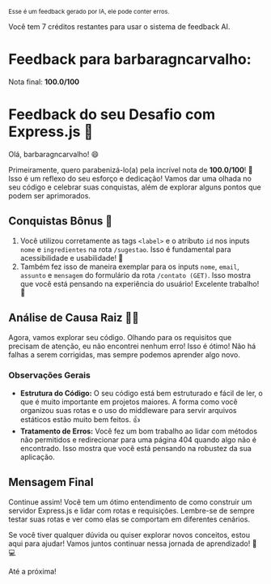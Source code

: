 <sup>Esse é um feedback gerado por IA, ele pode conter erros.</sup>

Você tem 7 créditos restantes para usar o sistema de feedback AI.

# Feedback para barbaragncarvalho:

Nota final: **100.0/100**

# Feedback do seu Desafio com Express.js 🚀

Olá, barbaragncarvalho! 😄

Primeiramente, quero parabenizá-lo(a) pela incrível nota de **100.0/100**! 🎉 Isso é um reflexo do seu esforço e dedicação! Vamos dar uma olhada no seu código e celebrar suas conquistas, além de explorar alguns pontos que podem ser aprimorados.

## Conquistas Bônus 🌟

1. Você utilizou corretamente as tags `<label>` e o atributo `id` nos inputs `nome` e `ingredientes` na rota `/sugestao`. Isso é fundamental para acessibilidade e usabilidade! 👏
2. Também fez isso de maneira exemplar para os inputs `nome`, `email`, `assunto` e `mensagem` do formulário da rota `/contato (GET)`. Isso mostra que você está pensando na experiência do usuário! Excelente trabalho! 🥳

## Análise de Causa Raiz 🕵️‍♂️

Agora, vamos explorar seu código. Olhando para os requisitos que precisam de atenção, eu não encontrei nenhum erro! Isso é ótimo! Não há falhas a serem corrigidas, mas sempre podemos aprender algo novo.

### Observações Gerais

- **Estrutura do Código:** O seu código está bem estruturado e fácil de ler, o que é muito importante em projetos maiores. A forma como você organizou suas rotas e o uso do middleware para servir arquivos estáticos estão muito bem feitos. 👍
- **Tratamento de Erros:** Você fez um bom trabalho ao lidar com métodos não permitidos e redirecionar para uma página 404 quando algo não é encontrado. Isso mostra que você está pensando na robustez da sua aplicação.

## Mensagem Final

Continue assim! Você tem um ótimo entendimento de como construir um servidor Express.js e lidar com rotas e requisições. Lembre-se de sempre testar suas rotas e ver como elas se comportam em diferentes cenários. 

Se você tiver qualquer dúvida ou quiser explorar novos conceitos, estou aqui para ajudar! Vamos juntos continuar nessa jornada de aprendizado! 🚀💻

Até a próxima!